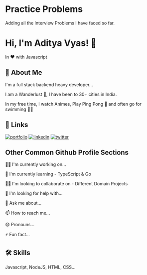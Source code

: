 
# Practice Problems

Adding all the Interview Problems I have faced so far.


# Hi, I'm Aditya Vyas! 👋
In :heart: with Javascript
## 🚀 About Me
I'm a full stack backend heavy developer...

I am a Wanderlust :flight_departure:, I have been to 30+ cities in India.

In my free time, I watch Animes, Play Ping Pong :ping_pong: and often go for swimming :swimming_man:
## 🔗 Links
[![portfolio](https://img.shields.io/badge/my_portfolio-000?style=for-the-badge&logo=ko-fi&logoColor=white)](https://katherinempeterson.com/)
[![linkedin](https://img.shields.io/badge/linkedin-0A66C2?style=for-the-badge&logo=linkedin&logoColor=white)](https://www.linkedin.com/in/aditya-vyas-25b370123/)
[![twitter](https://img.shields.io/badge/twitter-1DA1F2?style=for-the-badge&logo=twitter&logoColor=white)](https://twitter.com/cybertron611)


## Other Common Github Profile Sections
👩‍💻 I'm currently working on...

🧠 I'm currently learning - TypeScript & Go

👯‍♀️ I'm looking to collaborate on - Different Domain Projects

🤔 I'm looking for help with...

💬 Ask me about...

📫 How to reach me...

😄 Pronouns...

⚡️ Fun fact...


## 🛠 Skills
Javascript, NodeJS, HTML, CSS...
